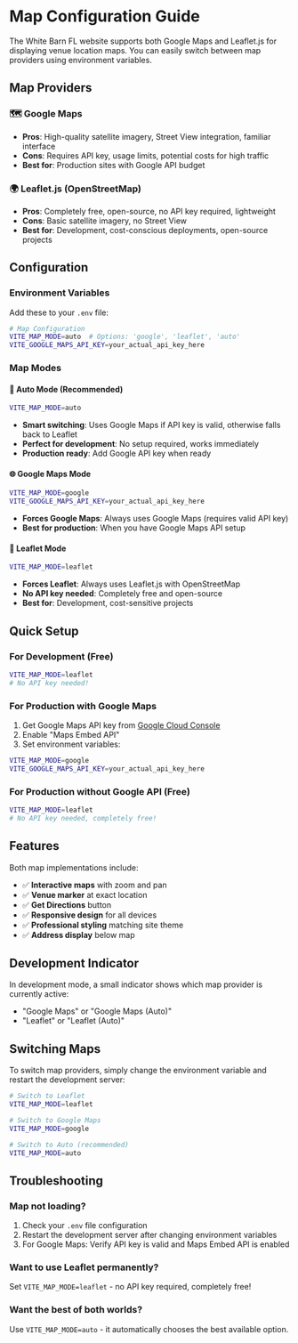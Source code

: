 # Map Configuration Guide

The White Barn FL website supports both Google Maps and Leaflet.js for displaying venue location maps. You can easily switch between map providers using environment variables.

## Map Providers

### 🗺️ **Google Maps**
- **Pros**: High-quality satellite imagery, Street View integration, familiar interface
- **Cons**: Requires API key, usage limits, potential costs for high traffic
- **Best for**: Production sites with Google API budget

### 🌍 **Leaflet.js (OpenStreetMap)**
- **Pros**: Completely free, open-source, no API key required, lightweight
- **Cons**: Basic satellite imagery, no Street View
- **Best for**: Development, cost-conscious deployments, open-source projects

## Configuration

### Environment Variables

Add these to your `.env` file:

```bash
# Map Configuration
VITE_MAP_MODE=auto  # Options: 'google', 'leaflet', 'auto'
VITE_GOOGLE_MAPS_API_KEY=your_actual_api_key_here
```

### Map Modes

#### 🔄 **Auto Mode** (Recommended)
```bash
VITE_MAP_MODE=auto
```
- **Smart switching**: Uses Google Maps if API key is valid, otherwise falls back to Leaflet
- **Perfect for development**: No setup required, works immediately
- **Production ready**: Add Google API key when ready

#### 🌐 **Google Maps Mode**
```bash
VITE_MAP_MODE=google
VITE_GOOGLE_MAPS_API_KEY=your_actual_api_key_here
```
- **Forces Google Maps**: Always uses Google Maps (requires valid API key)
- **Best for production**: When you have Google Maps API setup

#### 🍃 **Leaflet Mode**
```bash
VITE_MAP_MODE=leaflet
```
- **Forces Leaflet**: Always uses Leaflet.js with OpenStreetMap
- **No API key needed**: Completely free and open-source
- **Best for**: Development, cost-sensitive projects

## Quick Setup

### For Development (Free)
```bash
VITE_MAP_MODE=leaflet
# No API key needed!
```

### For Production with Google Maps
1. Get Google Maps API key from [Google Cloud Console](https://console.cloud.google.com/)
2. Enable "Maps Embed API"
3. Set environment variables:
```bash
VITE_MAP_MODE=google
VITE_GOOGLE_MAPS_API_KEY=your_actual_api_key_here
```

### For Production without Google API (Free)
```bash
VITE_MAP_MODE=leaflet
# No API key needed, completely free!
```

## Features

Both map implementations include:
- ✅ **Interactive maps** with zoom and pan
- ✅ **Venue marker** at exact location
- ✅ **Get Directions** button
- ✅ **Responsive design** for all devices
- ✅ **Professional styling** matching site theme
- ✅ **Address display** below map

## Development Indicator

In development mode, a small indicator shows which map provider is currently active:
- "Google Maps" or "Google Maps (Auto)"
- "Leaflet" or "Leaflet (Auto)"

## Switching Maps

To switch map providers, simply change the environment variable and restart the development server:

```bash
# Switch to Leaflet
VITE_MAP_MODE=leaflet

# Switch to Google Maps
VITE_MAP_MODE=google

# Switch to Auto (recommended)
VITE_MAP_MODE=auto
```

## Troubleshooting

### Map not loading?
1. Check your `.env` file configuration
2. Restart the development server after changing environment variables
3. For Google Maps: Verify API key is valid and Maps Embed API is enabled

### Want to use Leaflet permanently?
Set `VITE_MAP_MODE=leaflet` - no API key required, completely free!

### Want the best of both worlds?
Use `VITE_MAP_MODE=auto` - it automatically chooses the best available option.
